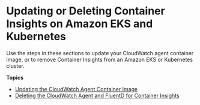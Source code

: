 # Updating or Deleting Container Insights on Amazon EKS and Kubernetes<a name="ContainerInsights-update-delete"></a>

Use the steps in these sections to update your CloudWatch agent container image, or to remove Container Insights from an Amazon EKS or Kubernetes cluster\.

**Topics**
+ [Updating the CloudWatch Agent Container Image](ContainerInsights-update-image.md)
+ [Deleting the CloudWatch Agent and FluentD for Container Insights](ContainerInsights-delete-agent.md)